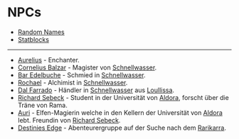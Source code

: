 # NPCs

 - [Random Names](npc_names.md)
 - [Statblocks](stats.md)

 ----
  
 - [Aurelius](aurelius.md) - Enchanter.
 - [Cornelius Balzar](cornelius_balzar.md) - Magister von [Schnellwasser](../places/schnellwasser.md).
 - [Bar Edelbuche](bar_edelbuche.md) - Schmied in [Schnellwasser](../places/schnellwasser.md).
 - [Rochael](rochael.md) - Alchimist in [Schnellwasser](../places/schnellwasser.md).
 - [Dal Farrado](dal.md) - Händler in [Schnellwasser](../places/schnellwasser.md) aus [Loullissa](../places/luolissa.md).
 - [Richard Sebeck](richard_sebeck.md) - Student in der Universität von [Aldora](../places/aldora.md), forscht über die Träne von Rama.
 - [Auri](auri.md) - Elfen-Magierin welche in den Kellern der Universität von [Aldora](../places/aldora.md) lebt. Freundin von [Richard Sebeck](richard_sebeck.md).
 - [Destinies Edge](destinies_edge.md) - Abenteurergruppe auf der Suche nach dem [Rarikarra](../lore/rarikarra.md).

